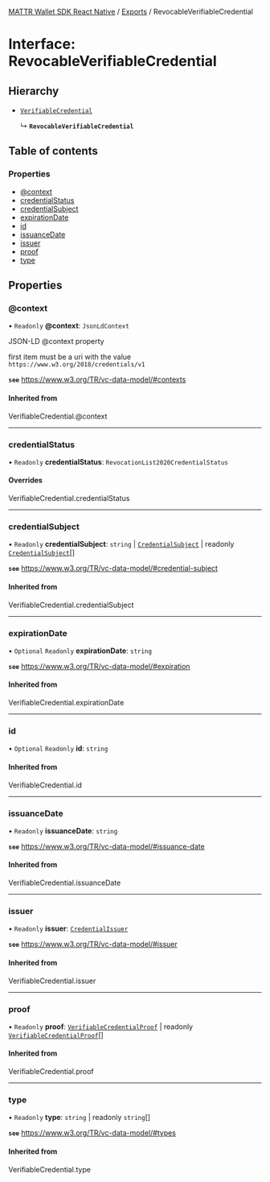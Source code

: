 [MATTR Wallet SDK React Native](../README.md) / [Exports](../modules.md) / RevocableVerifiableCredential

# Interface: RevocableVerifiableCredential

## Hierarchy

- [`VerifiableCredential`](../modules.md#verifiablecredential)

  ↳ **`RevocableVerifiableCredential`**

## Table of contents

### Properties

- [@context](RevocableVerifiableCredential.md#@context)
- [credentialStatus](RevocableVerifiableCredential.md#credentialstatus)
- [credentialSubject](RevocableVerifiableCredential.md#credentialsubject)
- [expirationDate](RevocableVerifiableCredential.md#expirationdate)
- [id](RevocableVerifiableCredential.md#id)
- [issuanceDate](RevocableVerifiableCredential.md#issuancedate)
- [issuer](RevocableVerifiableCredential.md#issuer)
- [proof](RevocableVerifiableCredential.md#proof)
- [type](RevocableVerifiableCredential.md#type)

## Properties

### @context

• `Readonly` **@context**: `JsonLdContext`

JSON-LD @context property

first item must be a uri with the value `https://www.w3.org/2018/credentials/v1`

**`see`** https://www.w3.org/TR/vc-data-model/#contexts

#### Inherited from

VerifiableCredential.@context

___

### credentialStatus

• `Readonly` **credentialStatus**: `RevocationList2020CredentialStatus`

#### Overrides

VerifiableCredential.credentialStatus

___

### credentialSubject

• `Readonly` **credentialSubject**: `string` \| [`CredentialSubject`](CredentialSubject.md) \| readonly [`CredentialSubject`](CredentialSubject.md)[]

**`see`** https://www.w3.org/TR/vc-data-model/#credential-subject

#### Inherited from

VerifiableCredential.credentialSubject

___

### expirationDate

• `Optional` `Readonly` **expirationDate**: `string`

**`see`** https://www.w3.org/TR/vc-data-model/#expiration

#### Inherited from

VerifiableCredential.expirationDate

___

### id

• `Optional` `Readonly` **id**: `string`

#### Inherited from

VerifiableCredential.id

___

### issuanceDate

• `Readonly` **issuanceDate**: `string`

**`see`** https://www.w3.org/TR/vc-data-model/#issuance-date

#### Inherited from

VerifiableCredential.issuanceDate

___

### issuer

• `Readonly` **issuer**: [`CredentialIssuer`](../modules.md#credentialissuer)

**`see`** https://www.w3.org/TR/vc-data-model/#issuer

#### Inherited from

VerifiableCredential.issuer

___

### proof

• `Readonly` **proof**: [`VerifiableCredentialProof`](VerifiableCredentialProof.md) \| readonly [`VerifiableCredentialProof`](VerifiableCredentialProof.md)[]

#### Inherited from

VerifiableCredential.proof

___

### type

• `Readonly` **type**: `string` \| readonly `string`[]

**`see`** https://www.w3.org/TR/vc-data-model/#types

#### Inherited from

VerifiableCredential.type
